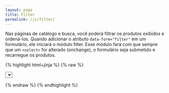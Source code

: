 ```yaml
---
layout: page
title: Filter
permalink: /js/filter/
---
```


Nas páginas de catálogo e busca, você poderá filtrar os produtos exibidos e ordená-los. Quando adicionar o atributo `data-form="filter"` em um formulário, ele iniciará o módulo filter. Esse módulo fará com que sempre que um `<select>` for alterado (onchange), o formulário seja submetido e recarregue os produtos.

{% highlight html+jinja %}
{% raw %}

<form data-form="filter">
    <select></select>
</form>

{% endraw %}
{% endhighlight %}